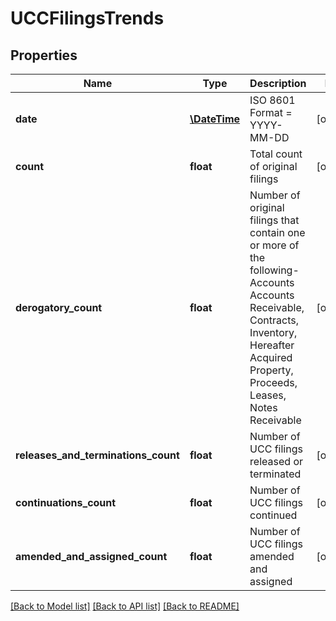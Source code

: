 # UCCFilingsTrends

## Properties
Name | Type | Description | Notes
------------ | ------------- | ------------- | -------------
**date** | [**\DateTime**](\DateTime.md) | ISO 8601 Format &#x3D; YYYY-MM-DD | [optional] 
**count** | **float** | Total count of original filings | [optional] 
**derogatory_count** | **float** | Number of original filings that contain one or more of the following- Accounts Accounts Receivable, Contracts, Inventory, Hereafter Acquired Property, Proceeds, Leases, Notes Receivable | [optional] 
**releases_and_terminations_count** | **float** | Number of UCC filings released or terminated | [optional] 
**continuations_count** | **float** | Number of UCC filings continued | [optional] 
**amended_and_assigned_count** | **float** | Number of UCC filings amended and assigned | [optional] 

[[Back to Model list]](../README.md#documentation-for-models) [[Back to API list]](../README.md#documentation-for-api-endpoints) [[Back to README]](../README.md)


